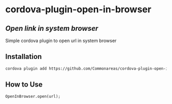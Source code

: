 # cordova-plugin-open-in-browser
## _Open link in system browser_


Simple cordova plugin to open url in system browser


## Installation


```sh
cordova plugin add https://github.com/Commonareas/cordova-plugin-open-in-browser
```


## How to Use

```
OpenInBrowser.open(url);
```

